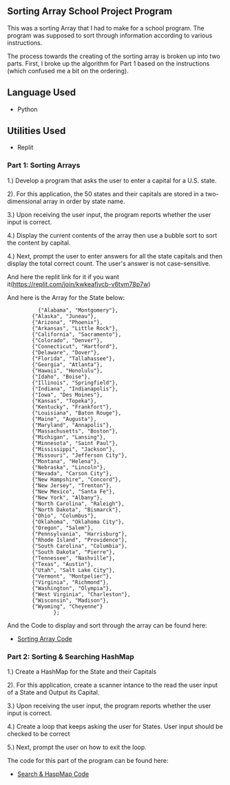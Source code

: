 <h2> Sorting Array School Project Program</h2>
This was a sorting Array that I had to make for a school program. The program was supposed to sort through information according to various instructions.

The process towards the creating of the sorting array is broken up into two parts. First, I broke up the algorithm for Part 1 based on the instructions (which confused me a bit on the ordering). 
<h2> Language Used</h2>
 
  - Python
  
 <h2> Utilities Used</h2>

 - Replit
<h3>Part 1: Sorting Arrays</h3>

1.) Develop a program that asks the user to enter a capital for a U.S. state. 

2). For this application, the 50 states and their capitals are stored in a two-dimensional array in order by state name. 

3.) Upon receiving the user input, the program reports whether the user input is correct. 

4.) Display the current contents of the array then use a bubble sort to sort the content by capital. 

4.) Next, prompt the user to enter answers for all the state capitals and then display the total correct count. The user's answer is not case-sensitive.

And here the replit link for it if you want it(https://replit.com/join/kwkeafjvcb-v6tvm78p7w) 

And here is the Array for the State below: 

              {"Alabama", "Montgomery"},
            {"Alaska", "Juneau"},
            {"Arizona", "Phoenix"},
            {"Arkansas", "Little Rock"},
            {"California", "Sacramento"},
            {"Colorado", "Denver"},
            {"Connecticut", "Hartford"},
            {"Delaware", "Dover"},
            {"Florida", "Tallahassee"},
            {"Georgia", "Atlanta"},
            {"Hawaii", "Honolulu"},
            {"Idaho", "Boise"},
            {"Illinois", "Springfield"},
            {"Indiana", "Indianapolis"},
            {"Iowa", "Des Moines"},
            {"Kansas", "Topeka"},
            {"Kentucky", "Frankfort"},
            {"Louisiana", "Baton Rouge"},
            {"Maine", "Augusta"},
            {"Maryland", "Annapolis"},
            {"Massachusetts", "Boston"},
            {"Michigan", "Lansing"},
            {"Minnesota", "Saint Paul"},
            {"Mississippi", "Jackson"},
            {"Missouri", "Jefferson City"},
            {"Montana", "Helena"},
            {"Nebraska", "Lincoln"},
            {"Nevada", "Carson City"},
            {"New Hampshire", "Concord"},
            {"New Jersey", "Trenton"},
            {"New Mexico", "Santa Fe"},
            {"New York", "Albany"},
            {"North Carolina", "Raleigh"},
            {"North Dakota", "Bismarck"},
            {"Ohio", "Columbus"},
            {"Oklahoma", "Oklahoma City"},
            {"Oregon", "Salem"},
            {"Pennsylvania", "Harrisburg"},
            {"Rhode Island", "Providence"},
            {"South Carolina", "Columbia"},
            {"South Dakota", "Pierre"},
            {"Tennessee", "Nashville"},
            {"Texas", "Austin"},
            {"Utah", "Salt Lake City"},
            {"Vermont", "Montpelier"},
            {"Virginia", "Richmond"},
            {"Washington", "Olympia"},
            {"West Virginia", "Charleston"},
            {"Wisconsin", "Madison"},
            {"Wyoming", "Cheyenne"}
                   };
                   
  And the Code to display and sort through the array can be found here:
 - [Sorting Array Code](https://github.com/Anthonymiranda/Sorting-Array-/blob/main/Sorting-Array-Python-Code)
   

<h3> Part 2: Sorting & Searching HashMap </h3>
1.) Create a HashMap for the State and their Capitals
        
2). For this application, create a scanner intance to the read the user input of a State and Output its Capital.

3.) Upon receiving the user input, the program reports whether the user input is correct.

4.) Create a loop that keeps asking the user for States. User input should be checked to be correct

5.) Next, prompt the user on how to exit the loop.

The code for this part of the program can be found here:
 - [Search & HaspMap Code](https://github.com/Anthonymiranda/Sorting-Array-/blob/main/Sorting%20%26%20Searching%20HashMap)
   

